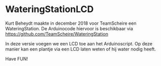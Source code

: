 # WateringStationLCD

Kurt Beheydt maakte in december 2018 voor TeamScheire een WateringStation.  De Arduinocode hiervoor is beschikbaar via https://github.com/TeamScheire/WateringStation

In deze versie voegen we een LCD toe aan het Arduinoscript.  Op deze manier kan een plantje via een LCD laten weten of hij water nodig heeft.

Have FUN!
